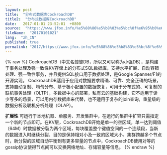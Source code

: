 ```yaml
---
layout: post
title:  "分布式数据库CockroachDB"
title2:  "分布式数据库CockroachDB"
date:   2017-01-01 23:52:01  +0800
source:  "https://www.jfox.info/%e5%88%86%e5%b8%83%e5%bc%8f%e6%95%b0%e6%8d%ae%e5%ba%93cockroachdb.html"
fileName:  "20170101021"
lang:  "zh_CN"
published: true
permalink: "2017/https://www.jfox.info/%e5%88%86%e5%b8%83%e5%bc%8f%e6%95%b0%e6%8d%ae%e5%ba%93cockroachdb.html"
---
```

{% raw %}
CockroachDB（中文名蟑螂DB，所以又可以称为小强DB），是构建于事务处理及强一致性KV存储上的分布式SQL数据库，支持水平扩展、自动容错处理、强一致性事务，并且提供SQL接口用于数据处理，是Google Spanner/F1的开源实现。
CockroachDB适用于应用对数据要求精确、可靠、完全正确的场景，支持自动复制、均匀分布、基于极小配置的数据恢复，可用于分布式的、可复制的联机事务处理（OLTP），多数据中心的部署，私有云的基础构建，它不适用于读少写多的场景，可以用内存数据库来代替，也不适用于复杂的join查询，重量级的数据分析及联机分析处理（OLAP）。

**扩展性**
可运行于本地机器、单服务、开发集群中，在运行的集群中扩容只需指定一个新的节点即可。在KV层，CockroachDB开始是单一的空区域，单一达到阈值（64M）时数据被分裂为两个区域，每块覆盖整个键值空间的一个连续段，当新的数据进入时继续分裂，目的是保持相对小及一致的区域大小。集群跨越多个节点时，新分裂的区域自动平衡到有更多容量的节点中，CockroachDB使用对等的gossip协议使得节点间可以交换网络地址、存储容量等信息。
{% endraw %}
